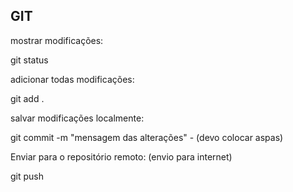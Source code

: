 ## GIT

mostrar modificações:

git status

adicionar todas modificações:

git add .

salvar modificações localmente:

git commit -m "mensagem das alterações" - (devo colocar aspas)

Enviar para o repositório remoto: (envio para internet)

git push